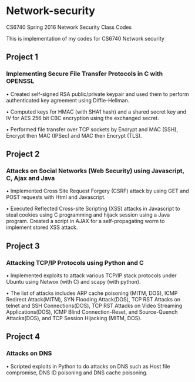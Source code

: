 

# Network-security
CS6740 Spring 2016 Network Security Class Codes

This is implementation of my codes for CS6740 Network security

## Project 1

### Implementing Secure File Transfer Protocols in C with OPENSSL 				                          
•	Created self-signed RSA public/private keypair and used them to perform authenticated key agreement using Diffie-Hellman. 

•	Computed keys for HMAC (with SHA1 hash) and a shared secret key and IV for AES 256 bit CBC encryption using the exchanged secret.

•	Performed file transfer over TCP sockets by Encrypt and MAC (SSH), Encrypt then MAC (IPSec) and MAC then Encrypt (TLS).


## Project 2

### Attacks on Social Networks (Web Security) using Javascript, C, Ajax and Java 					           

•	Implemented Cross Site Request Forgery (CSRF) attack by using GET and POST requests with Html and Javascript.

•	Executed Reflected Cross-site Scripting (XSS) attacks in Javascript to steal cookies using C programming and hijack session using a 
Java program. Created a script in AJAX for a self-propagating worm to implement stored XSS attack.


## Project 3

### Attacking TCP/IP Protocols using Python and C					                                           

•	Implemented exploits to attack various TCP/IP stack protocols under Ubuntu using Netwox (with C) and scapy (with python).  

•	The list of attacks includes ARP cache poisoning (MITM, DOS), ICMP Redirect Attack(MITM), SYN Flooding Attack(DOS), TCP RST Attacks on
telnet and SSH Connections(DOS), TCP RST Attacks on Video Streaming Applications(DOS), ICMP Blind Connection-Reset, and Source-Quench 
Attacks(DOS), and TCP Session Hijacking (MITM, DOS). 

## Project 4

### Attacks on DNS                                                                                    

•	Scripted exploits in Python to do attacks on DNS such as Host file compromise, DNS ID poisoning and DNS cache poisoning.
